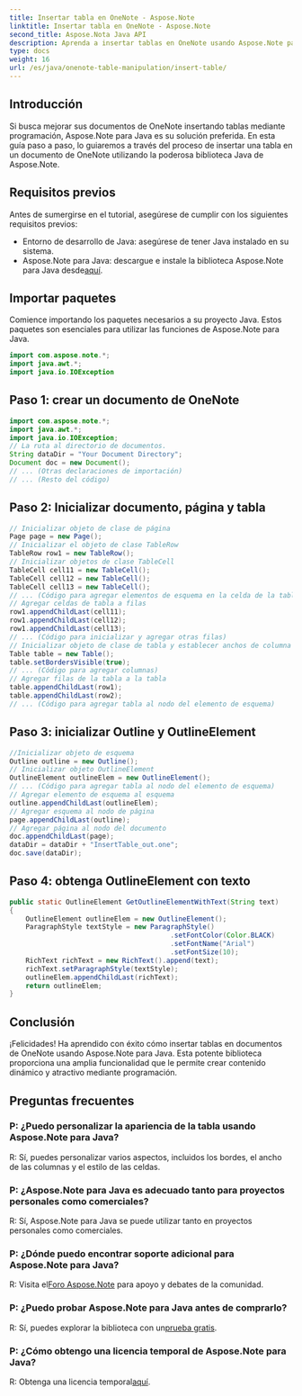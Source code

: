 ```yaml
---
title: Insertar tabla en OneNote - Aspose.Note
linktitle: Insertar tabla en OneNote - Aspose.Note
second_title: Aspose.Nota Java API
description: Aprenda a insertar tablas en OneNote usando Aspose.Note para Java. Guía paso a paso para la creación de contenido dinámico. Mejore sus documentos sin esfuerzo.
type: docs
weight: 16
url: /es/java/onenote-table-manipulation/insert-table/
---
```

## Introducción
Si busca mejorar sus documentos de OneNote insertando tablas mediante programación, Aspose.Note para Java es su solución preferida. En esta guía paso a paso, lo guiaremos a través del proceso de insertar una tabla en un documento de OneNote utilizando la poderosa biblioteca Java de Aspose.Note.
## Requisitos previos
Antes de sumergirse en el tutorial, asegúrese de cumplir con los siguientes requisitos previos:
- Entorno de desarrollo de Java: asegúrese de tener Java instalado en su sistema.
-  Aspose.Note para Java: descargue e instale la biblioteca Aspose.Note para Java desde[aquí](https://releases.aspose.com/note/java/).
## Importar paquetes
Comience importando los paquetes necesarios a su proyecto Java. Estos paquetes son esenciales para utilizar las funciones de Aspose.Note para Java.
```java
import com.aspose.note.*;
import java.awt.*;
import java.io.IOException
```

## Paso 1: crear un documento de OneNote
```java
import com.aspose.note.*;
import java.awt.*;
import java.io.IOException;
// La ruta al directorio de documentos.
String dataDir = "Your Document Directory";
Document doc = new Document();
// ... (Otras declaraciones de importación)
// ... (Resto del código)
```
## Paso 2: Inicializar documento, página y tabla
```java
// Inicializar objeto de clase de página
Page page = new Page();
// Inicializar el objeto de clase TableRow
TableRow row1 = new TableRow();
// Inicializar objetos de clase TableCell
TableCell cell11 = new TableCell();
TableCell cell12 = new TableCell();
TableCell cell13 = new TableCell();
// ... (Código para agregar elementos de esquema en la celda de la tabla)
// Agregar celdas de tabla a filas
row1.appendChildLast(cell11);
row1.appendChildLast(cell12);
row1.appendChildLast(cell13);
// ... (Código para inicializar y agregar otras filas)
// Inicializar objeto de clase de tabla y establecer anchos de columna
Table table = new Table();
table.setBordersVisible(true);
// ... (Código para agregar columnas)
// Agregar filas de la tabla a la tabla
table.appendChildLast(row1);
table.appendChildLast(row2);
// ... (Código para agregar tabla al nodo del elemento de esquema)
```
## Paso 3: inicializar Outline y OutlineElement
```java
//Inicializar objeto de esquema
Outline outline = new Outline();
// Inicializar objeto OutlineElement
OutlineElement outlineElem = new OutlineElement();
// ... (Código para agregar tabla al nodo del elemento de esquema)
// Agregar elemento de esquema al esquema
outline.appendChildLast(outlineElem);
// Agregar esquema al nodo de página
page.appendChildLast(outline);
// Agregar página al nodo del documento
doc.appendChildLast(page);
dataDir = dataDir + "InsertTable_out.one";
doc.save(dataDir);
```
## Paso 4: obtenga OutlineElement con texto
```java
public static OutlineElement GetOutlineElementWithText(String text)
{
    OutlineElement outlineElem = new OutlineElement();
    ParagraphStyle textStyle = new ParagraphStyle()
                                        .setFontColor(Color.BLACK)
                                        .setFontName("Arial")
                                        .setFontSize(10);
    RichText richText = new RichText().append(text);
    richText.setParagraphStyle(textStyle);
    outlineElem.appendChildLast(richText);
    return outlineElem;
} 
```
## Conclusión
¡Felicidades! Ha aprendido con éxito cómo insertar tablas en documentos de OneNote usando Aspose.Note para Java. Esta potente biblioteca proporciona una amplia funcionalidad que le permite crear contenido dinámico y atractivo mediante programación.
## Preguntas frecuentes
### P: ¿Puedo personalizar la apariencia de la tabla usando Aspose.Note para Java?
R: Sí, puedes personalizar varios aspectos, incluidos los bordes, el ancho de las columnas y el estilo de las celdas.
### P: ¿Aspose.Note para Java es adecuado tanto para proyectos personales como comerciales?
R: Sí, Aspose.Note para Java se puede utilizar tanto en proyectos personales como comerciales.
### P: ¿Dónde puedo encontrar soporte adicional para Aspose.Note para Java?
 R: Visita el[Foro Aspose.Note](https://forum.aspose.com/c/note/28) para apoyo y debates de la comunidad.
### P: ¿Puedo probar Aspose.Note para Java antes de comprarlo?
 R: Sí, puedes explorar la biblioteca con un[prueba gratis](https://releases.aspose.com/).
### P: ¿Cómo obtengo una licencia temporal de Aspose.Note para Java?
 R: Obtenga una licencia temporal[aquí](https://purchase.aspose.com/temporary-license/).